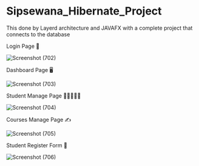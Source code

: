 # Sipsewana_Hibernate_Project

This done by Layerd architecture and JAVAFX with a complete project that connects to the database

Login Page 🔐

![Screenshot (702)](https://user-images.githubusercontent.com/87766409/147842380-21cb7b40-caf6-4812-ae1f-1c635b17a650.png)

Dashboard Page 🖥

![Screenshot (703)](https://user-images.githubusercontent.com/87766409/147842383-349f7f73-c7ef-44df-ad7f-edafb03c723d.png)

Student Manage Page 👩🏼‍🤝‍👩🏻

![Screenshot (704)](https://user-images.githubusercontent.com/87766409/147842385-44e536c3-5972-4723-bbff-ec70181f84d6.png)

Courses Manage Page ✍

![Screenshot (705)](https://user-images.githubusercontent.com/87766409/147842402-57394214-d496-4a94-815b-f837fc591bc2.png)

Student Register Form 🎫

![Screenshot (706)](https://user-images.githubusercontent.com/87766409/147842404-cb3de0fb-3b02-48a6-9154-7e71a4b673da.png)

